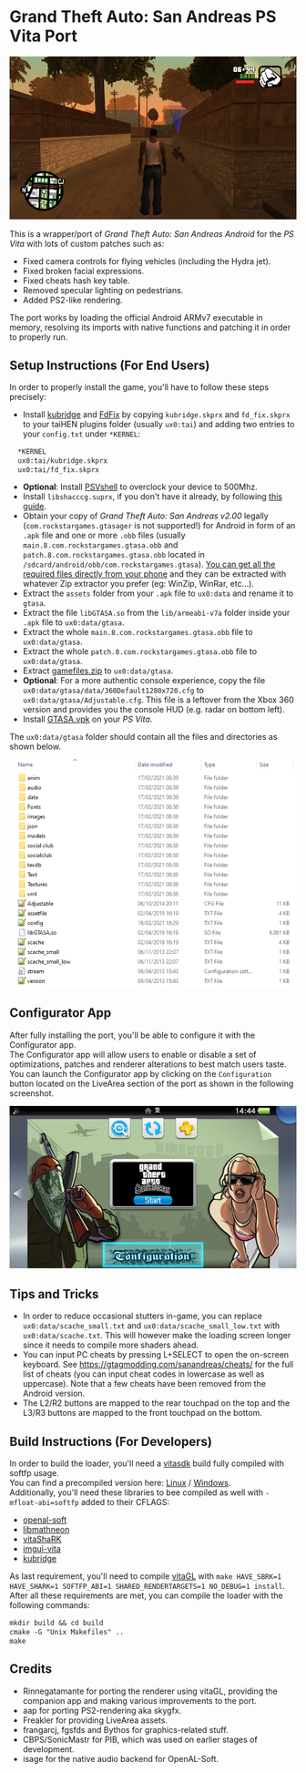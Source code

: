 # Grand Theft Auto: San Andreas PS Vita Port

<p align="center"><img src="./screenshots/game.png"></p>

This is a wrapper/port of *Grand Theft Auto: San Andreas Android* for the *PS Vita* with lots of custom patches such as:

- Fixed camera controls for flying vehicles (including the Hydra jet).
- Fixed broken facial expressions.
- Fixed cheats hash key table.
- Removed specular lighting on pedestrians.
- Added PS2-like rendering.

The port works by loading the official Android ARMv7 executable in memory, resolving its imports with native functions and patching it in order to properly run.

## Setup Instructions (For End Users)

In order to properly install the game, you'll have to follow these steps precisely:
- Install [kubridge](https://github.com/TheOfficialFloW/kubridge/releases/) and [FdFix](https://github.com/TheOfficialFloW/FdFix/releases/) by copying `kubridge.skprx` and `fd_fix.skprx` to your taiHEN plugins folder (usually `ux0:tai`) and adding two entries to your `config.txt` under `*KERNEL`:
  
```
  *KERNEL
  ux0:tai/kubridge.skprx
  ux0:tai/fd_fix.skprx
```

- **Optional**: Install [PSVshell](https://github.com/Electry/PSVshell/releases) to overclock your device to 500Mhz.
- Install `libshacccg.suprx`, if you don't have it already, by following [this guide](https://samilops2.gitbook.io/vita-troubleshooting-guide/shader-compiler/extract-libshacccg.suprx).
- Obtain your copy of *Grand Theft Auto: San Andreas v2.00* legally (`com.rockstargames.gtasager` is not supported!) for Android in form of an `.apk` file and one or more `.obb` files (usually `main.8.com.rockstargames.gtasa.obb` and `patch.8.com.rockstargames.gtasa.obb` located in `/sdcard/android/obb/com.rockstargames.gtasa`). [You can get all the required files directly from your phone](https://stackoverflow.com/questions/11012976/how-do-i-get-the-apk-of-an-installed-app-without-root-access) and they can be extracted with whatever Zip extractor you prefer (eg: WinZip, WinRar, etc...).
- Extract the `assets` folder from your `.apk` file to `ux0:data` and rename it to `gtasa`.
- Extract the file `libGTASA.so` from the `lib/armeabi-v7a` folder inside your `.apk` file to `ux0:data/gtasa`.
- Extract the whole `main.8.com.rockstargames.gtasa.obb` file to `ux0:data/gtasa`.
- Extract the whole `patch.8.com.rockstargames.gtasa.obb` file to `ux0:data/gtasa`.
- Extract [gamefiles.zip](https://github.com/TheOfficialFloW/gtasa_vita/releases/download/v1.0/gamefiles.zip) to `ux0:data/gtasa`.
- **Optional**: For a more authentic console experience, copy the file `ux0:data/gtasa/data/360Default1280x720.cfg` to `ux0:data/gtasa/Adjustable.cfg`. This file is a leftover from the Xbox 360 version and provides you the console HUD (e.g. radar on bottom left).
- Install [GTASA.vpk](https://github.com/TheOfficialFloW/gtasa_vita/releases/download/v1.0/GTASA.vpk) on your *PS Vita*.

The `ux0:data/gtasa` folder should contain all the files and directories as shown below.

<p align="center"><img src="./screenshots/layout.png"></p>

## Configurator App

After fully installing the port, you'll be able to configure it with the Configurator app.  
The Configurator app will allow users to enable or disable a set of optimizations, patches and renderer alterations to best match users taste.  
You can launch the Configurator app by clicking on the `Configuration` button located on the LiveArea section of the port as shown in the following screenshot.

<p align="center"><img src="./screenshots/livearea_configuration.png"></p>

## Tips and Tricks

- In order to reduce occasional stutters in-game, you can replace `ux0:data/scache_small.txt` and `ux0:data/scache_small_low.txt` with `ux0:data/scache.txt`. This will however make the loading screen longer since it needs to compile more shaders ahead.
- You can input PC cheats by pressing L+SELECT to open the on-screen keyboard. See https://gtagmodding.com/sanandreas/cheats/ for the full list of cheats (you can input cheat codes in lowercase as well as uppercase). Note that a few cheats have been removed from the Android version.
- The L2/R2 buttons are mapped to the rear touchpad on the top and the L3/R3 buttons are mapped to the front touchpad on the bottom.

## Build Instructions (For Developers)

In order to build the loader, you'll need a [vitasdk](https://github.com/vitasdk) build fully compiled with softfp usage.  
You can find a precompiled version here: [Linux](https://github.com/vitasdk/buildscripts/suites/1824103476/artifacts/35161735) / [Windows](https://github.com/vitasdk/buildscripts/suites/1836262288/artifacts/35501612).  
Additionally, you'll need these libraries to bee compiled as well with `-mfloat-abi=softfp` added to their CFLAGS:

- [openal-soft](https://github.com/isage/openal-soft/tree/vita-1.19.1)
- [libmathneon](https://github.com/Rinnegatamante/math-neon)
- [vitaShaRK](https://github.com/Rinnegatamante/vitaShaRK)
- [imgui-vita](https://github.com/Rinnegatamante/imgui-vita)
- [kubridge](https://github.com/TheOfficialFloW/kubridge)

As last requirement, you'll need to compile [vitaGL](https://github.com/Rinnegatamante/vitaGL) with `make HAVE_SBRK=1 HAVE_SHARK=1 SOFTFP_ABI=1 SHARED_RENDERTARGETS=1 NO_DEBUG=1 install`.  
After all these requirements are met, you can compile the loader with the following commands:

```
mkdir build && cd build
cmake -G "Unix Makefiles" ..
make
```

## Credits

- Rinnegatamante for porting the renderer using vitaGL, providing the companion app and making various improvements to the port.
- aap for porting PS2-rendering aka skygfx.
- Freakler for providing LiveArea assets.
- frangarcj, fgsfds and Bythos for graphics-related stuff.
- CBPS/SonicMastr for PIB, which was used on earlier stages of development.
- isage for the native audio backend for OpenAL-Soft.

